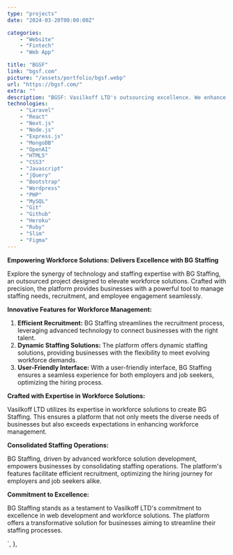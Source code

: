 ```yaml
---
type: "projects"
date: "2024-03-20T00:00:00Z"

categories: 
    - "Website"
    - "Fintech"
    - "Web App"

title: "BGSF"
link: "bgsf.com"
picture: "/assets/portfolio/bgsf.webp"
url: "https://bgsf.com/"
extra: ""
description: "BGSF: Vasilkoff LTD's outsourcing excellence. We enhance BGSF's online presence with cutting-edge web development. Elevate your brand, engage audiences effectively."
technologies: 
    - "Laravel"
    - "React"
    - "Next.js"
    - "Node.js"
    - "Express.js"
    - "MongoDB"
    - "OpenAI"
    - "HTML5"
    - "CSS3"
    - "Javascript"
    - "jQuery"
    - "Bootstrap"
    - "Wordpress"
    - "PHP"
    - "MySQL"
    - "Git"
    - "Github"
    - "Heroku"
    - "Ruby"
    - "Slim"
    - "Figma"
---
```

**Empowering Workforce Solutions: Delivers Excellence with BG Staffing**

Explore the synergy of technology and staffing expertise with BG Staffing, an outsourced project designed to elevate workforce solutions. Crafted with precision, the platform provides businesses with a powerful tool to manage staffing needs, recruitment, and employee engagement seamlessly.

**Innovative Features for Workforce Management:**

1. **Efficient Recruitment:** BG Staffing streamlines the recruitment process, leveraging advanced technology to connect businesses with the right talent.
2. **Dynamic Staffing Solutions:** The platform offers dynamic staffing solutions, providing businesses with the flexibility to meet evolving workforce demands.
3. **User-Friendly Interface:** With a user-friendly interface, BG Staffing ensures a seamless experience for both employers and job seekers, optimizing the hiring process.

**Crafted with Expertise in Workforce Solutions:**

Vasilkoff LTD utilizes its expertise in workforce solutions to create BG Staffing. This ensures a platform that not only meets the diverse needs of businesses but also exceeds expectations in enhancing workforce management.

**Consolidated Staffing Operations:**

BG Staffing, driven by advanced workforce solution development, empowers businesses by consolidating staffing operations. The platform's features facilitate efficient recruitment, optimizing the hiring journey for employers and job seekers alike.

**Commitment to Excellence:**

BG Staffing stands as a testament to Vasilkoff LTD's commitment to excellence in web development and workforce solutions. The platform offers a transformative solution for businesses aiming to streamline their staffing processes.

`,
    },